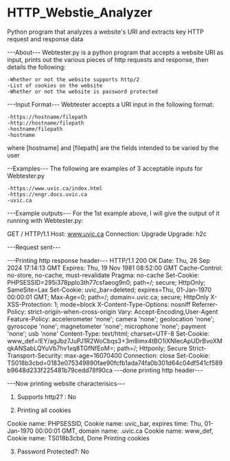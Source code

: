 # HTTP_Webstie_Analyzer
Python program that analyzes a website's URI and extracts key HTTP request and response data

---About---
Webtester.py is a python program that accepts a website URI as input, prints out the various pieces of http requests and response,
then details the following:

    -Whether or not the website supports http/2
    -List of cookies on the website
    -Whether or not the website is password protected

---Input Format---
Webtester accepts a URI input in the following format:

    -https://hostname/filepath
    -http://hostname/filepath
    -hostname/filepath
    -hostname

where [hostname] and [filepath] are the fields intended to be varied by the user

--Examples---
The following are examples of 3 acceptable inputs for Webtester.py

    -https://www.uvic.ca/index.html
    -https://engr.docs.uvic.ca
    -uvic.ca

---Example outputs---
For the 1st example above, I will give the output of it running with Webtester.py:

GET / HTTP/1.1
Host: www.uvic.ca
Connection: Upgrade
Upgrade: h2c


---Request sent---


---Printing http response header---
HTTP/1.1 200 OK
Date: Thu, 26 Sep 2024 17:14:13 GMT
Expires: Thu, 19 Nov 1981 08:52:00 GMT
Cache-Control: no-store, no-cache, must-revalidate
Pragma: no-cache
Set-Cookie: PHPSESSID=295i378pplo3th77csfaeog9n0; path=/; secure; HttpOnly; SameSite=Lax
Set-Cookie: uvic_bar=deleted; expires=Thu, 01-Jan-1970 00:00:01 GMT; Max-Age=0; path=/; domain=.uvic.ca; secure; HttpOnly
X-XSS-Protection: 1; mode=block
X-Content-Type-Options: nosniff
Referrer-Policy: strict-origin-when-cross-origin
Vary: Accept-Encoding,User-Agent
Feature-Policy: accelerometer 'none'; camera 'none'; geolocation 'none'; gyroscope 'none'; magnetometer 'none'; microphone 'none'; payment 'none'; usb 'none'
Content-Type: text/html; charset=UTF-8
Set-Cookie: www_def=!EY/agJbz7JuPJ1R2WoCbqs3+3m8imx4tBO1iXNIecApUDrBvoXMqkANSabLQYuVb7hv1xq8TGfNfEoM=; path=/; Httponly; Secure
Strict-Transport-Security: max-age=16070400
Connection: close
Set-Cookie: TS018b3cbd=0183e075349890fae90fcfb1ada74fa0b301d64c04df541cf589b9648d233f225481b79cedd78f90ca
---done printing http header---


---Now printing website characterisics---
 
1. Supports http2? : No

2. Printing all cookies

Cookie name: PHPSESSID, 
Cookie name: uvic_bar, expires time: Thu, 01-Jan-1970 00:00:01 GMT, domain name: .uvic.ca
Cookie name: www_def, 
Cookie name: TS018b3cbd, 
Done Printing cookies

3. Password Protected?: No 
